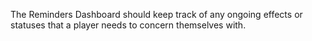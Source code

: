 The Reminders Dashboard should keep track of any ongoing effects or statuses that a player needs to concern themselves with.